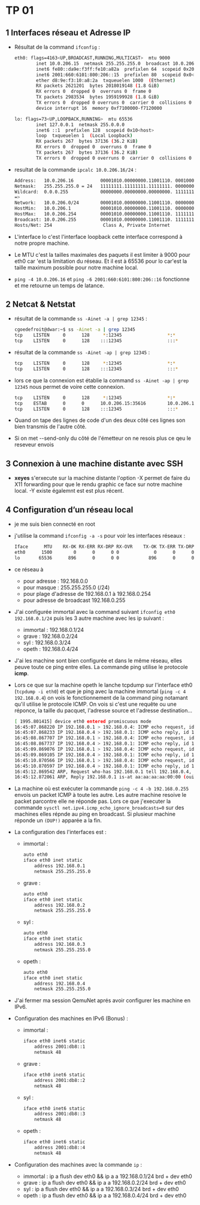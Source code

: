 # TP 01

## 1 Interfaces réseau et Adresse IP

- Résultat de la command `ifconfig` :

  ```bash
  eth0: flags=4163<UP,BROADCAST,RUNNING,MULTICAST>  mtu 9000
          inet 10.0.206.15  netmask 255.255.255.0  broadcast 10.0.206.255
          inet6 fe80::da9e:f3ff:fe10:a82a  prefixlen 64  scopeid 0x20<link>
          inet6 2001:660:6101:800:206::15  prefixlen 80  scopeid 0x0<global>
          ether d8:9e:f3:10:a8:2a  txqueuelen 1000  (Ethernet)
          RX packets 2621201  bytes 2018019148 (1.8 GiB)
          RX errors 0  dropped 0  overruns 0  frame 0
          TX packets 2983534  bytes 1959199928 (1.8 GiB)
          TX errors 0  dropped 0 overruns 0  carrier 0  collisions 0
          device interrupt 16  memory 0xf7100000-f7120000

  lo: flags=73<UP,LOOPBACK,RUNNING>  mtu 65536
          inet 127.0.0.1  netmask 255.0.0.0
          inet6 ::1  prefixlen 128  scopeid 0x10<host>
          loop  txqueuelen 1  (Local Loopback)
          RX packets 267  bytes 37136 (36.2 KiB)
          RX errors 0  dropped 0  overruns 0  frame 0
          TX packets 267  bytes 37136 (36.2 KiB)
          TX errors 0  dropped 0 overruns 0  carrier 0  collisions 0
  ```

- resultat de la commande `ipcalc 10.0.206.16/24` :

  ```bash
  Address:   10.0.206.16          00001010.00000000.11001110. 00010000
  Netmask:   255.255.255.0 = 24   11111111.11111111.11111111. 00000000
  Wildcard:  0.0.0.255            00000000.00000000.00000000. 11111111
  =>
  Network:   10.0.206.0/24        00001010.00000000.11001110. 00000000
  HostMin:   10.0.206.1           00001010.00000000.11001110. 00000001
  HostMax:   10.0.206.254         00001010.00000000.11001110. 11111110
  Broadcast: 10.0.206.255         00001010.00000000.11001110. 11111111
  Hosts/Net: 254                   Class A, Private Internet
  ```

- L'interface lo c'est l'interface loopback cette interface correspond à notre propre machine.

- Le MTU c'est la tailles maximales des paquets il est limiter à 9000 pour eth0 car 'est la limitation du réseau. Et il est à 65536 pour lo car'est la taille maximum possible pour notre machine local.

- `ping -4 10.0.206.16` et `ping -6 2001:660:6101:800:206::16` fonctionne et me retourne un temps de latance.

## 2 Netcat & Netstat

- résultat de la commande `ss -Ainet -a | grep 12345` :

    ```bash
    cgoedefroit@dwar:~$ ss -Ainet -a | grep 12345
    tcp    LISTEN     0      128     *:12345                 *:*
    tcp    LISTEN     0      128    :::12345                 :::*
    ```

- résultat de la commande `ss -Ainet -ap | grep 12345` :

  ```bash
  tcp    LISTEN     0      128     *:12345                 *:*                     users:(("nc",pid=21787,fd=4))
  tcp    LISTEN     0      128    :::12345                 :::*                     users:(("nc",pid=21787,fd=3))
  ```

- lors ce que la connexion est établie la command `ss -Ainet -ap | grep 12345` nous permet de voire cette connexion.

  ```bash
  tcp    LISTEN     0      128     *:12345                 *:*
  tcp    ESTAB      0      0      10.0.206.15:35616        10.0.206.16:12345
  tcp    LISTEN     0      128    :::12345                 :::*
  ```

- Quand on tape des lignes de code d'un des deux côté ces lignes son bien transmis de l'autre côté.

- Si on met --send-only du côté de l'émetteur on ne resois plus ce qeu le reseveur envois

## 3 Connexion à une machine distante avec SSH

- **xeyes** s'erxecute sur la machine distante l'option -X permet de faire du X11 forwarding pour que le rendu graphic ce face sur notre machine local. -Y existe égalemnt est est plus récent.

## 4 Configuration d’un réseau local

- je me suis bien connecté en root

- j'utilise la command `ifconfig -a -s` pour voir les interfaces réseaux :

  ```bash
  Iface      MTU    RX-OK RX-ERR RX-DRP RX-OVR    TX-OK TX-ERR TX-DRP TX-OVR Flg
  eth0      1500        0      0      0 0             0      0      0      0 BM
  lo       65536      896      0      0 0           896      0      0      0 LRU
  ```

- ce réseau à
  - pour adresse : 192.168.0.0
  - pour masque : 255.255.255.0 (/24)
  - pour plage d'adresse de 192.168.0.1 à 192.168.0.254
  - pour adresse de broadcast 192.168.0.255

- J'ai configurée immortal avec la command suivant `ifconfig eth0 192.168.0.1/24` puis les 3 autre machine avec les ip suivant :
  - immortal : 192.168.0.1/24
  - grave : 192.168.0.2/24
  - syl : 192.168.0.3/24
  - opeth : 192.168.0.4/24

- J'ai les machine sont bien configurée et dans le même réseau, elles peuve toute ce ping entre elles. La commande ping utilise le protocole **icmp**.

- Lors ce que sur la machine opeth le lanche tcpdump sur l'interface eth0 (`tcpdump -i eth0`) et que je ping avec la machine immortal (`ping -c 4 192.168.0.4`) on vois le fonctionnement de la command ping notamant qu'il utilise le protocole ICMP. On vois si c'est une requête ou une réponce, la taille du pacquet, l'adresse source et l'adresse destination...

  ```bash
  [ 1995.801415] device eth0 entered promiscuous mode
  16:45:07.868220 IP 192.168.0.1 > 192.168.0.4: ICMP echo request, id 1363, seq 1, length 64
  16:45:07.868233 IP 192.168.0.4 > 192.168.0.1: ICMP echo reply, id 1363, seq 1, length 64
  16:45:08.867707 IP 192.168.0.1 > 192.168.0.4: ICMP echo request, id 1363, seq 2, length 64
  16:45:08.867737 IP 192.168.0.4 > 192.168.0.1: ICMP echo reply, id 1363, seq 2, length 64
  16:45:09.869076 IP 192.168.0.1 > 192.168.0.4: ICMP echo request, id 1363, seq 3, length 64
  16:45:09.869105 IP 192.168.0.4 > 192.168.0.1: ICMP echo reply, id 1363, seq 3, length 64
  16:45:10.870566 IP 192.168.0.1 > 192.168.0.4: ICMP echo request, id 1363, seq 4, length 64
  16:45:10.870597 IP 192.168.0.4 > 192.168.0.1: ICMP echo reply, id 1363, seq 4, length 64
  16:45:12.869542 ARP, Request who-has 192.168.0.1 tell 192.168.0.4, length 28
  16:45:12.872061 ARP, Reply 192.168.0.1 is-at aa:aa:aa:aa:00:00 (oui Unknown), length 46
  ```

- La machine où est exécuter la commande `ping -c 4 -b 192.168.0.255` envois un packet ICMP à toute les autre. Les autre machine resoive le packet parcontre elle ne réponde pas.
Lors ce que j'executer la commande `sysctl net.ipv4.icmp_echo_ignore_broadcasts=0` sur des machines elles répnde au ping en broadcast. Si plusieur machine réponde un `(DUP!)` apparée a la fin.

- La configuration des l'interfaces est :
  - immortal :

    ```bash
    auto eth0
    iface eth0 inet static
        address 192.168.0.1
        netmask 255.255.255.0
    ```

  - grave :

    ```bash
    auto eth0
    iface eth0 inet static
        address 192.168.0.2
        netmask 255.255.255.0
    ```

  - syl :

    ```bash
    auto eth0
    iface eth0 inet static
        address 192.168.0.3
        netmask 255.255.255.0
    ```

  - opeth :

    ```bash
    auto eth0
    iface eth0 inet static
        address 192.168.0.4
        netmask 255.255.255.0
    ```

- J'ai fermer ma session QemuNet aprés avoir configurer les machine en IPv6.

- Configuration des machines en IPv6 (Bonus) :
  - immortal :

    ```bash
    iface eth0 inet6 static
        address 2001:db8::1
        netmask 48
    ```

  - grave :

    ```bash
    iface eth0 inet6 static
        address 2001:db8::2
        netmask 48
    ```

  - syl :

    ```bash
    iface eth0 inet6 static
        address 2001:db8::3
        netmask 48
    ```

  - opeth :

    ```bash
    iface eth0 inet6 static
        address 2001:db8::4
        netmask 48
    ```

- Configuration des machines avec la commande `ip` :
  - immortal : ip a flush dev eth0 && ip a a 192.168.0.1/24 brd + dev eth0
  - grave : ip a flush dev eth0 && ip a a 192.168.0.2/24 brd + dev eth0
  - syl : ip a flush dev eth0 && ip a a 192.168.0.3/24 brd + dev eth0
  - opeth : ip a flush dev eth0 && ip a a 192.168.0.4/24 brd + dev eth0
